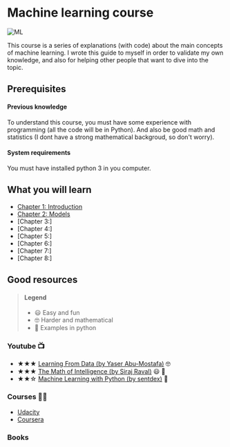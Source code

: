 # Machine learning course

![ML](https://www.lumagate.com/hubfs/Machine-Learning-header.png)

This course is a series of explanations (with code) about the main concepts of machine learning. I wrote this guide to myself in order to validate my own knowledge, and also for helping other people that want to dive into the topic.

## Prerequisites

#### Previous knowledge

To understand this course, you must have some experience with programming (all the code will be in Python). And also be good math and statistics (I dont have a strong mathematical backgroud, so don't worry).

#### System requirements

You must have installed python 3 in you computer.

## What you will learn

 * [Chapter 1: Introduction](https://github.com/javiabellan/machine-learning/blob/master/chapter-1)
 * [Chapter 2: Models](https://github.com/javiabellan/machine-learning/blob/master/chapter-2)
 * [Chapter 3:]
 * [Chapter 4:]
 * [Chapter 5:]
 * [Chapter 6:]
 * [Chapter 7:]
 * [Chapter 8:]


## Good resources

> #### Legend
> * 😃 Easy and fun
> * 🤓 Harder and mathematical
> * 🐍 Examples in python


### Youtube 📺

 * ★★★ [Learning From Data (by Yaser Abu-Mostafa)](https://www.youtube.com/playlist?list=PLD63A284B7615313A) 🤓
 * ★★★ [The Math of Intelligence (by Siraj Raval)](https://www.youtube.com/playlist?list=PL2-dafEMk2A7mu0bSksCGMJEmeddU_H4D) 😃 🐍
 * ★★☆ [Machine Learning with Python (by sentdex)](https://www.youtube.com/playlist?list=PLQVvvaa0QuDfKTOs3Keq_kaG2P55YRn5v) 🐍

### Courses ✍🏻

 * [Udacity](https://www.udacity.com/courses/machine-learning)
 * [Coursera](https://www.coursera.org/learn/machine-learning)
 
### Books 
